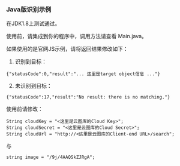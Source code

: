 ### Java版识别示例

在JDK1.8上测试通过。

使用前，请集成到你的程序中，调用方法请查看 Main.java。

如果使用的是官网JS示例，请将返回结果修改如下：

1. 识别到目标：
```
{"statusCode":0,"result":"... 这里是target object信息 ..."}
```


2. 未识别到目标：
```
{"statusCode":17,"result":"No result: there is no matching."}
```


使用前请修改：

```
String cloudKey = "<这里是云图库的Cloud Key>";
String cloudSecret = "<这里是云图库的Cloud Secret>";
String cloudUrl = "http://<这里是云图库的Client-end URL>/search";
```

与

```
string image = "/9j/4AAQSkZJRgA";
```
